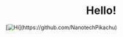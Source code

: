 <h1 align="center" color="#8700ff">
Hello!
</h1>

[![Hi](https://readme-typing-svg.herokuapp.com?font=Cascadia+Code&duration=3000&color=00072D&background=F8FF0000&vCenter=true&multiline=true&width=500&height=200&lines=-%3E+Hi+I+am+NanotechPikachu;-%3E+I+am+16+years+old;-%3E+I+am+a+student+by+profession+and+a+author+and+programmer+by+passion;)](https://github.com/NanotechPikachu)
